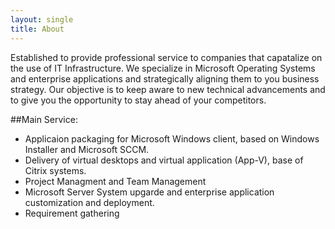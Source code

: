 ```yaml
---
layout: single
title: About
---
```


Established to provide professional service to companies that capatalize on the use of IT Infrastructure. We specialize in Microsoft Operating Systems and enterprise applications and strategically aligning them to you business strategy. Our objective is to keep aware to new technical advancements and to give you the opportunity to stay ahead of your competitors.

##Main Service: 
- Applicaion packaging for Microsoft Windows client, based on Windows Installer and Microsoft SCCM.
- Delivery of virtual desktops and virtual application (App-V), base of Citrix systems.
- Project Managment and Team Management
- Microsoft Server System upgarde and enterprise application customization and deployment.
- Requirement gathering
